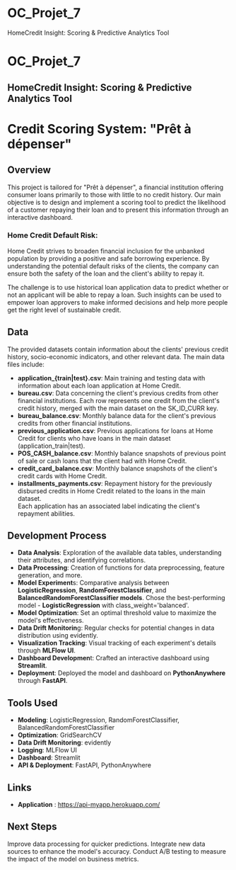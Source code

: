 # OC_Projet_7
HomeCredit Insight: Scoring &amp; Predictive Analytics Tool
# OC_Projet_7
## HomeCredit Insight: Scoring &amp; Predictive Analytics Tool

# Credit Scoring System: "Prêt à dépenser"   
## Overview  
This project is tailored for "Prêt à dépenser", a financial institution offering consumer loans primarily to those with little to no credit history. Our main objective is to design and implement a scoring tool to predict the likelihood of a customer repaying their loan and to present this information through an interactive dashboard.

### Home Credit Default Risk:  
Home Credit strives to broaden financial inclusion for the unbanked population by providing a positive and safe borrowing experience. By understanding the potential default risks of the clients, the company can ensure both the safety of the loan and the client's ability to repay it.

The challenge is to use historical loan application data to predict whether or not an applicant will be able to repay a loan. Such insights can be used to empower loan approvers to make informed decisions and help more people get the right level of sustainable credit.

## Data  
The provided datasets contain information about the clients' previous credit history, socio-economic indicators, and other relevant data. The main data files include:

- **application_{train|test}.csv**: Main training and testing data with information about each loan application at Home Credit.
- **bureau.csv**: Data concerning the client's previous credits from other financial institutions. Each row represents one credit from the client's credit history, merged with the main dataset on the SK_ID_CURR key.
- **bureau_balance.csv**: Monthly balance data for the client's previous credits from other financial institutions.
- **previous_application.csv**: Previous applications for loans at Home Credit for clients who have loans in the main dataset (application_train|test).
- **POS_CASH_balance.csv**: Monthly balance snapshots of previous point of sale or cash loans that the client had with Home Credit.
- **credit_card_balance.csv**: Monthly balance snapshots of the client's credit cards with Home Credit.
- **installments_payments.csv**: Repayment history for the previously disbursed credits in Home Credit related to the loans in the main dataset.  
Each application has an associated label indicating the client's repayment abilities.

## Development Process  
- **Data Analysis**: Exploration of the available data tables, understanding their attributes, and identifying correlations.
- **Data Processing**: Creation of functions for data preprocessing, feature generation, and more.
- **Model Experiment**s: Comparative analysis between **LogisticRegression**, **RandomForestClassifier**, and **BalancedRandomForestClassifier models**. Chose the best-performing model - **LogisticRegression** with class_weight='balanced'.
- **Model Optimization**: Set an optimal threshold value to maximize the model's effectiveness.
- **Data Drift Monitorin**g: Regular checks for potential changes in data distribution using evidently.
- **Visualization Tracking**: Visual tracking of each experiment's details through **MLFlow UI**.
- **Dashboard Developmen**t: Crafted an interactive dashboard using **Streamlit**.
- **Deployment**: Deployed the model and dashboard on **PythonAnywhere** through **FastAPI**.

## Tools Used
- **Modeling**: LogisticRegression, RandomForestClassifier, BalancedRandomForestClassifier
- **Optimization**: GridSearchCV
- **Data Drift Monitoring**: evidently
- **Logging**: MLFlow UI
- **Dashboard**: Streamlit
- **API & Deployment**: FastAPI, PythonAnywhere

## Links
- **Application** : https://api-myapp.herokuapp.com/

## Next Steps
Improve data processing for quicker predictions.
Integrate new data sources to enhance the model's accuracy.
Conduct A/B testing to measure the impact of the model on business metrics.
